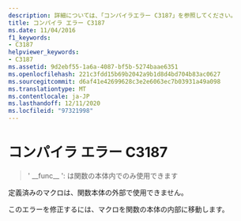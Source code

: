 ```yaml
---
description: 詳細については、「コンパイラエラー C3187」を参照してください。
title: コンパイラ エラー C3187
ms.date: 11/04/2016
f1_keywords:
- C3187
helpviewer_keywords:
- C3187
ms.assetid: 9d2ebf55-1a6a-4087-bf5b-5274baae6351
ms.openlocfilehash: 221c3fdd15b69b2042a9b1d8d4bd704b83ac0627
ms.sourcegitcommit: d6af41e42699628c3e2e6063ec7b03931a49a098
ms.translationtype: MT
ms.contentlocale: ja-JP
ms.lasthandoff: 12/11/2020
ms.locfileid: "97321998"
---
```

# <a name="compiler-error-c3187"></a>コンパイラ エラー C3187

> ' &#95;&#95;func&#95;&#95; ': は関数の本体内でのみ使用できます

定義済みのマクロは、関数本体の外部で使用できません。

このエラーを修正するには、マクロを関数の本体の内部に移動します。
